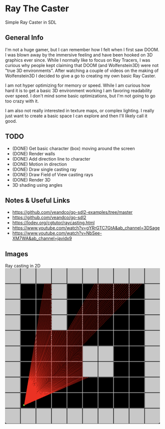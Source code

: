 # Ray The Caster

Simple Ray Caster in SDL

## General Info

I'm not a huge gamer, but I can remember how I felt when I first saw DOOM. I was
blown away by the immersive feeling and have been hooked on 3D graphics ever
since. While I normally like to focus on Ray Tracers, I was curious why people
kept claiming that DOOM (and Wolfenstein3D) were not "true 3D environments". 
After watching a couple of videos on the making of Wolfenstein3D I decided
to give a go to creating my own basic Ray Caster.

I am not hyper optimizing for memory or speed. While I am curious how hard it is
to get a basic 3D environment working I am favoring readability over
speed. I don't mind some basic optimizations, but I'm not going to go too
crazy with it.

I am also not really interested in texture maps, or complex lighting. I really just
want to create a basic space I can explore and then I'll likely call it good.

## TODO

* (DONE) Get basic character (box) moving around the screen
* (DONE) Render walls
* (DONE) Add direction line to character
* (DONE) Motion in direction
* (DONE) Draw single casting ray
* (DONE) Draw Field of View casting rays
* (DONE) Render 3D
* 3D shading using angles

## Notes & Useful Links

* https://github.com/veandco/go-sdl2-examples/tree/master
* https://github.com/veandco/go-sdl2
* https://lodev.org/cgtutor/raycasting.html
* https://www.youtube.com/watch?v=gYRrGTC7GtA&ab_channel=3DSage
* https://www.youtube.com/watch?v=NbSee-XM7WA&ab_channel=javidx9

## Images

Ray casting in 2D
![Ray casting in 2D](./img1.png)
